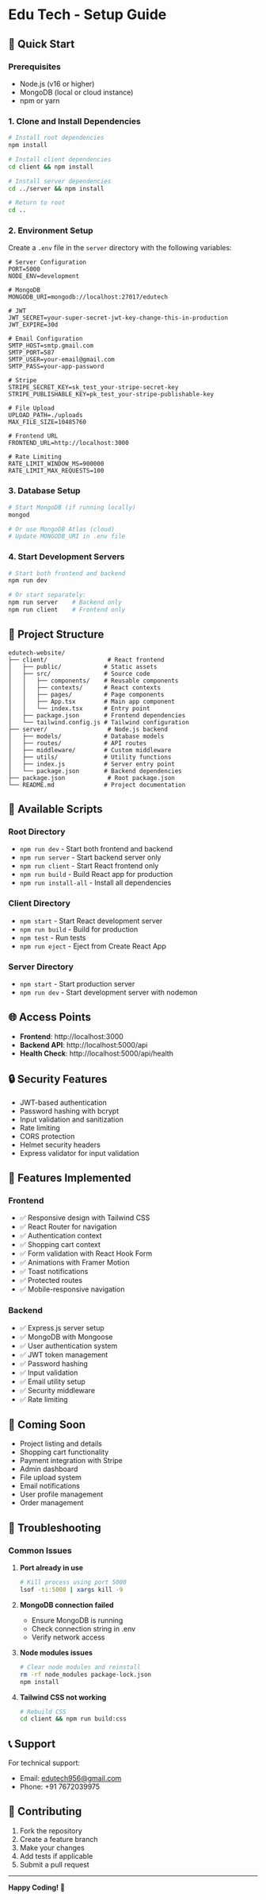 # Edu Tech - Setup Guide

## 🚀 Quick Start

### Prerequisites
- Node.js (v16 or higher)
- MongoDB (local or cloud instance)
- npm or yarn

### 1. Clone and Install Dependencies

```bash
# Install root dependencies
npm install

# Install client dependencies
cd client && npm install

# Install server dependencies
cd ../server && npm install

# Return to root
cd ..
```

### 2. Environment Setup

Create a `.env` file in the `server` directory with the following variables:

```env
# Server Configuration
PORT=5000
NODE_ENV=development

# MongoDB
MONGODB_URI=mongodb://localhost:27017/edutech

# JWT
JWT_SECRET=your-super-secret-jwt-key-change-this-in-production
JWT_EXPIRE=30d

# Email Configuration
SMTP_HOST=smtp.gmail.com
SMTP_PORT=587
SMTP_USER=your-email@gmail.com
SMTP_PASS=your-app-password

# Stripe
STRIPE_SECRET_KEY=sk_test_your-stripe-secret-key
STRIPE_PUBLISHABLE_KEY=pk_test_your-stripe-publishable-key

# File Upload
UPLOAD_PATH=./uploads
MAX_FILE_SIZE=10485760

# Frontend URL
FRONTEND_URL=http://localhost:3000

# Rate Limiting
RATE_LIMIT_WINDOW_MS=900000
RATE_LIMIT_MAX_REQUESTS=100
```

### 3. Database Setup

```bash
# Start MongoDB (if running locally)
mongod

# Or use MongoDB Atlas (cloud)
# Update MONGODB_URI in .env file
```

### 4. Start Development Servers

```bash
# Start both frontend and backend
npm run dev

# Or start separately:
npm run server    # Backend only
npm run client    # Frontend only
```

## 📁 Project Structure

```
edutech-website/
├── client/                 # React frontend
│   ├── public/            # Static assets
│   ├── src/               # Source code
│   │   ├── components/    # Reusable components
│   │   ├── contexts/      # React contexts
│   │   ├── pages/         # Page components
│   │   ├── App.tsx        # Main app component
│   │   └── index.tsx      # Entry point
│   ├── package.json       # Frontend dependencies
│   └── tailwind.config.js # Tailwind configuration
├── server/                 # Node.js backend
│   ├── models/            # Database models
│   ├── routes/            # API routes
│   ├── middleware/        # Custom middleware
│   ├── utils/             # Utility functions
│   ├── index.js           # Server entry point
│   └── package.json       # Backend dependencies
├── package.json            # Root package.json
└── README.md              # Project documentation
```

## 🔧 Available Scripts

### Root Directory
- `npm run dev` - Start both frontend and backend
- `npm run server` - Start backend server only
- `npm run client` - Start React frontend only
- `npm run build` - Build React app for production
- `npm run install-all` - Install all dependencies

### Client Directory
- `npm start` - Start React development server
- `npm run build` - Build for production
- `npm test` - Run tests
- `npm run eject` - Eject from Create React App

### Server Directory
- `npm start` - Start production server
- `npm run dev` - Start development server with nodemon

## 🌐 Access Points

- **Frontend**: http://localhost:3000
- **Backend API**: http://localhost:5000/api
- **Health Check**: http://localhost:5000/api/health

## 🔒 Security Features

- JWT-based authentication
- Password hashing with bcrypt
- Input validation and sanitization
- Rate limiting
- CORS protection
- Helmet security headers
- Express validator for input validation

## 📱 Features Implemented

### Frontend
- ✅ Responsive design with Tailwind CSS
- ✅ React Router for navigation
- ✅ Authentication context
- ✅ Shopping cart context
- ✅ Form validation with React Hook Form
- ✅ Animations with Framer Motion
- ✅ Toast notifications
- ✅ Protected routes
- ✅ Mobile-responsive navigation

### Backend
- ✅ Express.js server setup
- ✅ MongoDB with Mongoose
- ✅ User authentication system
- ✅ JWT token management
- ✅ Password hashing
- ✅ Input validation
- ✅ Email utility setup
- ✅ Security middleware
- ✅ Rate limiting

## 🚧 Coming Soon

- Project listing and details
- Shopping cart functionality
- Payment integration with Stripe
- Admin dashboard
- File upload system
- Email notifications
- User profile management
- Order management

## 🐛 Troubleshooting

### Common Issues

1. **Port already in use**
   ```bash
   # Kill process using port 5000
   lsof -ti:5000 | xargs kill -9
   ```

2. **MongoDB connection failed**
   - Ensure MongoDB is running
   - Check connection string in .env
   - Verify network access

3. **Node modules issues**
   ```bash
   # Clear node modules and reinstall
   rm -rf node_modules package-lock.json
   npm install
   ```

4. **Tailwind CSS not working**
   ```bash
   # Rebuild CSS
   cd client && npm run build:css
   ```

## 📞 Support

For technical support:
- Email: edutech956@gmail.com
- Phone: +91 7672039975

## 🤝 Contributing

1. Fork the repository
2. Create a feature branch
3. Make your changes
4. Add tests if applicable
5. Submit a pull request

---

**Happy Coding! 🚀**
